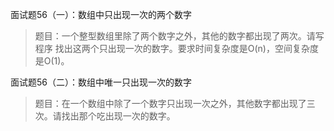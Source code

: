 面试题56（一）：数组中只出现一次的两个数字
> 题目：一个整型数组里除了两个数字之外，其他的数字都出现了两次。请写程序
找出这两个只出现一次的数字。要求时间复杂度是O(n)，空间复杂度是O(1)。

面试题56（二）：数组中唯一只出现一次的数字
> 题目：在一个数组中除了一个数字只出现一次之外，其他数字都出现了三次。请找出那个吃出现一次的数字。